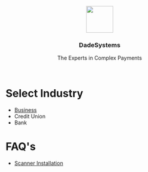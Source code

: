 <p align="center">
  <a href="https://v4-alpha.getbootstrap.com">
    <img src="https://www.dropbox.com/s/7xqdy7wwxy3zoil/DS_symbol_med_no_bkgd.png?dl=1" width=72 height=72>
  </a>

  <h3 align="center">DadeSystems</h3>

  <p align="center">
    The Experts in Complex Payments 
</p>

<br>

# Select Industry 

* [Business](https://dadesystems.github.io/HelpDocumentation/Business.html)
* Credit Union 
* Bank 

# FAQ's

* [Scanner Installation](https://dadesystems.github.io/HelpDocumentation/ScannerInstallation.html)

